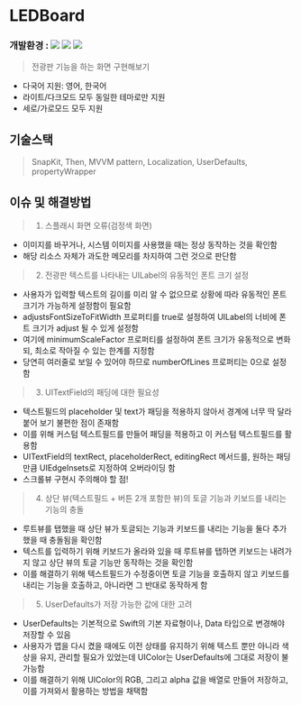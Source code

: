 # LEDBoard
### 개발환경 : <img src ="https://img.shields.io/badge/Swift-5.5-FA7343?logo=swift&logoColor=white"> <img src="https://img.shields.io/badge/Xcode-13.3-1575F9?logo=Xcode&logoColor=white"> <img src="https://img.shields.io/badge/Platforms-iOS_13.0-Green?style=flat-square">
> 전광판 기능을 하는 화면 구현해보기

* 다국어 지원: 영어, 한국어
* 라이트/다크모드 모두 동일한 테마로만 지원
* 세로/가로모드 모두 지원

## 기술스택
> SnapKit, Then, MVVM pattern, Localization, UserDefaults, propertyWrapper

## 이슈 및 해결방법
> 1. 스플래시 화면 오류(검정색 화면)
  - 이미지를 바꾸거나, 시스템 이미지를 사용했을 때는 정상 동작하는 것을 확인함
  - 해당 리소스 자체가 과도한 메모리를 차지하여 그런 것으로 판단함
> 2. 전광판 텍스트를 나타내는 UILabel의 유동적인 폰트 크기 설정
  - 사용자가 입력할 텍스트의 길이를 미리 알 수 없으므로 상황에 따라 유동적인 폰트 크기가 가능하게 설정함이 필요함
  - adjustsFontSizeToFitWidth 프로퍼티를 true로 설정하여 UILabel의 너비에 폰트 크기가 adjust 될 수 있게 설정함
  - 여기에 minimumScaleFactor 프로퍼티를 설정하여 폰트 크기가 유동적으로 변화되, 최소로 작아질 수 있는 한계를 지정함
  - 당연히 여러줄로 보일 수 있어야 하므로 numberOfLines 프로퍼티는 0으로 설정함
> 3. UITextField의 패딩에 대한 필요성
  - 텍스트필드의 placeholder 및 text가 패딩을 적용하지 않아서 경계에 너무 딱 달라붙어 보기 불편한 점이 존재함
  - 이를 위해 커스텀 텍스트필드를 만들어 패딩을 적용하고 이 커스텀 텍스트필드를 활용함
  - UITextField의 textRect, placeholderRect, editingRect 메서드를, 원하는 패딩만큼 UIEdgeInsets로 지정하여 오버라이딩 함
  - 스크롤뷰 구현시 주의해야 할 점!
> 4. 상단 뷰(텍스트필드 + 버튼 2개 포함한 뷰)의 토글 기능과 키보드를 내리는 기능의 충돌
  - 루트뷰를 탭했을 때 상단 뷰가 토글되는 기능과 키보드를 내리는 기능을 둘다 추가했을 때 충돌됨을 확인함
  - 텍스트를 입력하기 위해 키보드가 올라와 있을 때 루트뷰를 탭하면 키보드는 내려가지 않고 상단 뷰의 토글 기능만 동작하는 것을 확인함
  - 이를 해결하기 위해 텍스트필드가 수정중이면 토글 기능을 호출하지 않고 키보드를 내리는 기능을 호출하고, 아니라면 그 반대로 동작하게 함
> 5. UserDefaults가 저장 가능한 값에 대한 고려
  - UserDefaults는 기본적으로 Swift의 기본 자료형이나, Data 타입으로 변경해야 저장할 수 있음
  - 사용자가 앱을 다시 켰을 때에도 이전 상태를 유지하기 위해 텍스트 뿐만 아니라 색상을 유지, 관리할 필요가 있었는데
UIColor는 UserDefaults에 그대로 저장이 불가능함
  - 이를 해결하기 위해 UIColor의 RGB, 그리고 alpha 값을 배열로 만들어 저장하고, 이를 가져와서 활용하는 방법을 채택함

